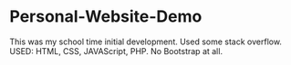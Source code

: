 # Personal-Website-Demo
This was my school time initial development. Used some stack overflow. USED: HTML, CSS, JAVAScript, PHP. No Bootstrap at all.
